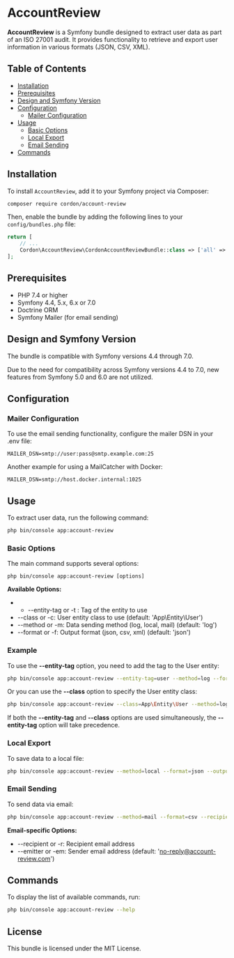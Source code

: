 # AccountReview

**AccountReview** is a Symfony bundle designed to extract user data as part of an ISO 27001 audit. It provides functionality to retrieve and export user information in various formats (JSON, CSV, XML).

## Table of Contents

- [Installation](#installation)
- [Prerequisites](#prerequisites)
- [Design and Symfony Version](#design-and-symfony-version)
- [Configuration](#configuration)
    - [Mailer Configuration](#mailer-configuration)
- [Usage](#usage)
    - [Basic Options](#basic-options)
    - [Local Export](#local-export)
    - [Email Sending](#email-sending)
- [Commands](#commands)

## Installation

To install `AccountReview`, add it to your Symfony project via Composer:

```bash
composer require cordon/account-review
```

Then, enable the bundle by adding the following lines to your `config/bundles.php` file:

```php
return [
    // ...
    Cordon\AccountReview\CordonAccountReviewBundle::class => ['all' => true],
];
```

## Prerequisites

* PHP 7.4 or higher
* Symfony 4.4, 5.x, 6.x or 7.0
* Doctrine ORM
* Symfony Mailer (for email sending)

## Design and Symfony Version

The bundle is compatible with Symfony versions 4.4 through 7.0.

Due to the need for compatibility across Symfony versions 4.4 to 7.0, new features from Symfony 5.0 and 6.0 are not utilized.

## Configuration

### Mailer Configuration
To use the email sending functionality, configure the mailer DSN in your .env file:

```dotenv
MAILER_DSN=smtp://user:pass@smtp.example.com:25
```

Another example for using a MailCatcher with Docker:

```dotenv
MAILER_DSN=smtp://host.docker.internal:1025
```

## Usage

To extract user data, run the following command:

```bash
php bin/console app:account-review
```

### Basic Options

The main command supports several options:
```
php bin/console app:account-review [options]
```
**Available Options:**
* * --entity-tag or -t : Tag of the entity to use
* --class or -c: User entity class to use (default: 'App\Entity\User')
* --method or -m: Data sending method (log, local, mail) (default: 'log')
* --format or -f: Output format (json, csv, xml) (default: 'json')

### Example

To use the **--entity-tag** option, you need to add the tag to the User entity:
```bash
php bin/console app:account-review --entity-tag=user --method=log --format=csv
``` 

Or you can use the **--class** option to specify the User entity class:
```bash
php bin/console app:account-review --class=App\Entity\User --method=log --format=csv
```

If both the **--entity-tag** and **--class** options are used simultaneously, the **--entity-tag** option will take precedence.

### Local Export
To save data to a local file:

```bash
php bin/console app:account-review --method=local --format=json --output=users.json
```

### Email Sending
To send data via email:

```bash
php bin/console app:account-review --method=mail --format=csv --recipient=audit@example.com --emitter=no-reply@company.com
```

**Email-specific Options:**
* --recipient or -r: Recipient email address
* --emitter or -em: Sender email address (default: 'no-reply@account-review.com')

## Commands

To display the list of available commands, run:

```bash
php bin/console app:account-review --help
```

## License
This bundle is licensed under the MIT License.
